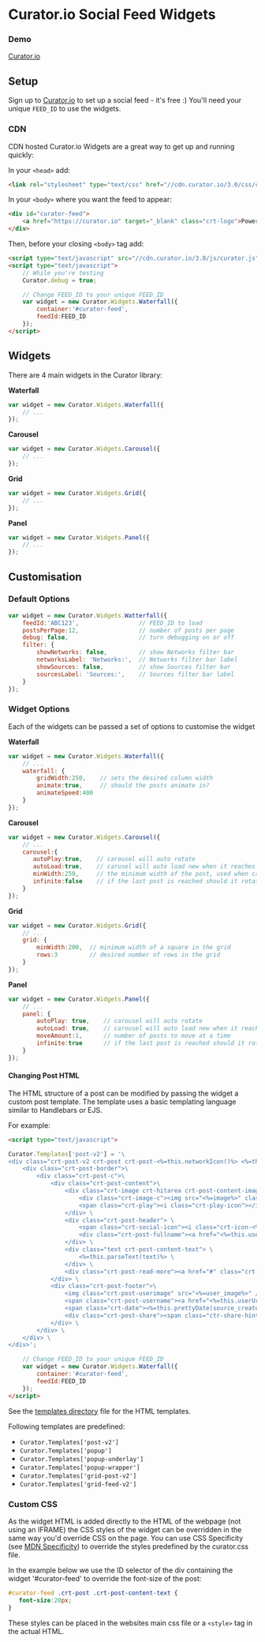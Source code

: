 # Curator.io Social Feed Widgets


### Demo

[Curator.io](https://curator.io/showcase)

## Setup

Sign up to [Curator.io](https://admin.curator.io/auth/register) to set up a social feed - it's free :)
You'll need your unique `FEED_ID` to use the widgets.

### CDN

CDN hosted Curator.io Widgets are a great way to get up and running quickly:

In your `<head>` add:

```html
<link rel="stylesheet" type="text/css" href="//cdn.curator.io/3.0/css/curator.css"/>
```

In your ```<body>``` where you want the feed to appear:
```html
<div id="curator-feed">
    <a href="https://curator.io" target="_blank" class="crt-logo">Powered by Curator.io</a>
</div>
```
Then, before your closing ```<body>``` tag add:

```html
<script type="text/javascript" src="//cdn.curator.io/3.0/js/curator.js"></script>
<script type="text/javascript">
	// While you're testing
    Curator.debug = true;

    // Change FEED_ID to your unique FEED_ID
    var widget = new Curator.Widgets.Waterfall({
        container:'#curator-feed',
        feedId:FEED_ID
    });
</script>
```

## Widgets

There are 4 main widgets in the Curator library:


**Waterfall**
```js
var widget = new Curator.Widgets.Waterfall({
    // ...
});
```

**Carousel**
```js
var widget = new Curator.Widgets.Carousel({
    // ...
});
```

**Grid**
```js
var widget = new Curator.Widgets.Grid({
    // ...
});
```

**Panel**
```js
var widget = new Curator.Widgets.Panel({
    // ...
});
```

## Customisation

### Default Options

```js
var widget = new Curator.Widgets.Watterfall({    
    feedId:'ABC123',                 // FEED_ID to load
    postsPerPage:12,                 // number of posts per page
    debug: false,                    // turn debugging on or off
    filter: {
        showNetworks: false,         // show Networks filter bar
        networksLabel: 'Networks:',  // Networks filter bar label
        showSources: false,          // show Sources filter bar
        sourcesLabel: 'Sources:',    // Sources filter bar label
    }
});
```

### Widget Options

Each of the widgets can be passed a set of options to customise the widget

**Waterfall**
```js
var widget = new Curator.Widgets.Waterfall({
    // ...
    waterfall: {
        gridWidth:250,    // sets the desired column width
        animate:true,     // should the posts animate in?
        animateSpeed:400  
    }
});
```

**Carousel**
```js
var widget = new Curator.Widgets.Carousel({
    // ...
    carousel:{
       autoPlay:true,    // carousel will auto rotate
       autoLoad:true,    // carusel will auto load new when it reaches the end of the current page of posts
       minWidth:250,     // the minimum width of the post, used when calculating responsive post width
       infinite:false    // if the last post is reached should it rotate back to the start
    }
});
```

**Grid**
```js
var widget = new Curator.Widgets.Grid({
    // ...
    grid: {
        minWidth:200,  // minimum width of a square in the grid
        rows:3         // desired number of rows in the grid
    }
});
```

**Panel**
```js
var widget = new Curator.Widgets.Panel({
    // ...
    panel: {
        autoPlay: true,    // carousel will auto rotate
        autoLoad: true,    // carousel will auto load new when it reaches the end of the current page of posts
        moveAmount:1,      // number of posts to move at a time
        infinite:true      // if the last post is reached should it rotate back to the start
    }
});
```

#### Changing Post HTML

The HTML structure of a post can be modified by passing the widget a custom post template. The template uses a basic 
templating language similar to Handlebars or EJS. 


For example: 
```html
<script type="text/javascript">

Curator.Templates['post-v2'] = '\
<div class="crt-post-v2 crt-post crt-post-<%=this.networkIcon()%> <%=this.contentTextClasses()%>  <%=this.contentImageClasses()%>" data-post="<%=id%>"> \
    <div class="crt-post-border">\
        <div class="crt-post-c">\
            <div class="crt-post-content">\
                <div class="crt-image crt-hitarea crt-post-content-image" > \
                    <div class="crt-image-c"><img src="<%=image%>" class="crt-post-image" /></div> \
                    <span class="crt-play"><i class="crt-play-icon"></i></span> \
                </div> \
                <div class="crt-post-header"> \
                    <span class="crt-social-icon"><i class="crt-icon-<%=this.networkIcon()%>"></i></span> \
                    <div class="crt-post-fullname"><a href="<%=this.userUrl()%>" target="_blank"><%=user_full_name%></a></div>\
                </div> \
                <div class="text crt-post-content-text"> \
                    <%=this.parseText(text)%> \
                </div> \
                <div class="crt-post-read-more"><a href="#" class="crt-post-read-more-button">Read more</a> </div> \
            </div> \
            <div class="crt-post-footer">\
                <img class="crt-post-userimage" src="<%=user_image%>" /> \
                <span class="crt-post-username"><a href="<%=this.userUrl()%>" target="_blank">@<%=user_screen_name%></a></span>\
                <span class="crt-date"><%=this.prettyDate(source_created_at)%></span> \
                <div class="crt-post-share"><span class="ctr-share-hint"></span><a href="#" class="crt-share-facebook"><i class="crt-icon-facebook"></i></a>  <a href="#" class="crt-share-twitter"><i class="crt-icon-twitter"></i></a></div>\
            </div> \
        </div> \
    </div> \
</div>';

    // Change FEED_ID to your unique FEED_ID
    var widget = new Curator.Widgets.Waterfall({
        container:'#curator-feed',
        feedId:FEED_ID
    });
</script>
```

See the [templates directory](https://github.com/curatorio/widgets/blob/master/src/js/core/templates/) file for the HTML templates.

Following templates are predefined:
 - `Curator.Templates['post-v2']`
 - `Curator.Templates['popup']`
 - `Curator.Templates['popup-underlay']`
 - `Curator.Templates['popup-wrapper']`
 - `Curator.Templates['grid-post-v2']`
 - `Curator.Templates['grid-feed-v2']`

### Custom CSS

As the widget HTML is added directly to the HTML of the webpage (not using an IFRAME) the CSS styles of the widget can be overridden in the same way you'd override CSS on the page. You can use CSS Specificity (see [MDN Specificity](https://developer.mozilla.org/en-US/docs/Web/CSS/Specificity)) to override the styles predefined by the curator.css file.

In the example below we use the ID selector of the div containing the widget '#curator-feed' to override the font-size of the post:

```css
#curator-feed .crt-post .crt-post-content-text {
   font-size:20px;
}
```

These styles can be placed in the websites main css file or a `<style>` tag in the actual HTML.

